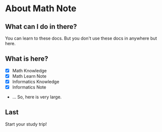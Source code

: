 # About Math Note
## What can I do in there?
You can learn to these docs. But you don't use these docs in anywhere but here.
## What is here?
+ [x] Math Knowledge
+ [x] Math Learn Note
+ [x] Informatics Knowledge
+ [x] Informatics Note
+ ...
So, here is very large.

## Last
Start your study trip!
